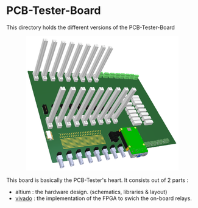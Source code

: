 # PCB-Tester-Board

This directory holds the different versions of the PCB-Tester-Board

<p align="center">
  <img src="/documentation/pictures/PCB-Tester-Board.png" width="400">
</p>

This board is basically the PCB-Tester's heart.
It consists out of 2 parts :
  - altium : the hardware design. (schematics, libraries & layout)
  - [vivado](https://github.com/ate-org/PCB-Tester/tree/master/firmware/vivado/PCB-Tester-Board) : the implementation of the FPGA to swich the on-board relays.
	
